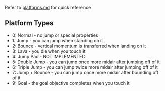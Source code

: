 Refer to [platforms.md](platforms.md) for quick reference

## Platform Types
- 0: Normal - no jump or special properties
- 1: Jump - you can jump when standing on it
- 2: Bounce - vertical momentum is transferred when landing on it
- 3: Lava - you die when you touch it
- 4: Jump Pad - NOT IMPLEMENTED
- 5: Double Jump - you can jump once more midair after jumping off of it
- 6: Triple Jump - you can jump twice more midair after jumping off of it
- 7: Jump + Bounce - you can jump once more midair after bounding off of it
- 9: Goal - the goal objective completes when you touch it